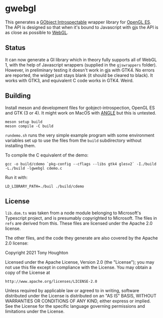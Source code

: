 # gwebgl

This generates a [GObject Introspectable](https://gi.readthedocs.io/en/latest/)
wrapper library for [OpenGL ES](https://www.khronos.org/opengles/). The API is
designed so that when it's bound to Javascript with gjs the API is as close as
possible to [WebGL](https://www.khronos.org/webgl/).

## Status

It can now generate a GI library which in theory fully supports all of WebGL 1,
with the help of Javascript wrappers (supplied in the `gjswrappers` folder).
However, in preliminary testing it doesn't work in gjs with GTK4. No errors are
reported, the widget just stays blank (it should be cleared to black). It works
with GTK3, and equivalent C code works in GTK4. Weird.

## Building

Install meson and development files for gobject-introspection, OpenGL ES and
GTK (3 or 4). It might work on MacOS with
[ANGLE](https://github.com/google/angle) but this is untested.
```
meson setup build
meson compile -C build
```

`rundemo.sh` runs the very simple example program with some environment
variables set up to use the files from the `build` subdirectory without
installing them.

To compile the C equivalent of the demo:
```
gcc -o build/cdemo `pkg-config --cflags --libs gtk4 glesv2` -I./build -L./build -lgwebgl cdemo.c
```
Run it with:
```
LD_LIBRARY_PATH=./buil ./build/cdemo
```

## License

`lib.dom.ts` was taken from a node module belonging to Microsoft's Typescript
project, and is presumably copyrighted to Microsoft. The files in `refs` are
derived from this. These files are licensed under the Apache 2.0 license.

The other files, and the code they generate are also covered by the Apache 2.0
license:

Copyright 2021 Tony Houghton

Licensed under the Apache License, Version 2.0 (the "License"); you may not use
this file except in compliance with the License. You may obtain a copy of the
License at

    http://www.apache.org/licenses/LICENSE-2.0

Unless required by applicable law or agreed to in writing, software distributed
under the License is distributed on an "AS IS" BASIS, WITHOUT WARRANTIES OR
CONDITIONS OF ANY KIND, either express or implied. See the License for the
specific language governing permissions and limitations under the License.
